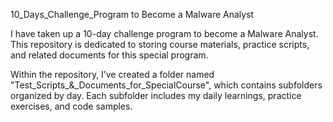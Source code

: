 10_Days_Challenge_Program to Become a Malware Analyst

I have taken up a 10-day challenge program to become a Malware Analyst.
This repository is dedicated to storing course materials, practice scripts, and related documents for this special program.

Within the repository, I’ve created a folder named "Test_Scripts_&_Documents_for_SpecialCourse", which contains subfolders organized by day. Each subfolder includes my daily learnings, practice exercises, and code samples.
